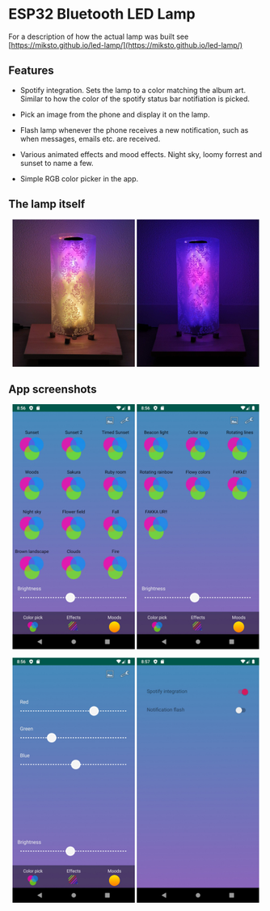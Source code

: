# ESP32 Bluetooth LED Lamp

For a description of how the actual lamp was built see [https://miksto.github.io/led-lamp/](https://miksto.github.io/led-lamp/)

## Features
- Spotify integration. Sets the lamp to a color matching the album art. Similar to how the color of the spotify status bar notifiation is picked.

- Pick an image from the phone and display it on the lamp.

- Flash lamp whenever the phone receives a new notification, such as when messages, emails etc. are received.

- Various animated effects and mood effects. Night sky, loomy forrest and sunset to name a few.

- Simple RGB color picker in the app.

## The lamp itself
<p align="middle">
<img src="img/lamp-purple-orange.jpg" width="48%">
<img src="img/lamp-purple-blue.jpg" width="48%">
</p>


## App screenshots
<p align="middle">
<img src="img/app-moods.jpg" width="48%">
<img src="img/app-effects.jpg" width="48%">
</p>

<p align="middle">
<img src="img/app-color-selector.jpg" width="48%">
<img src="img/app-settings.jpg" width="48%">
</p>



